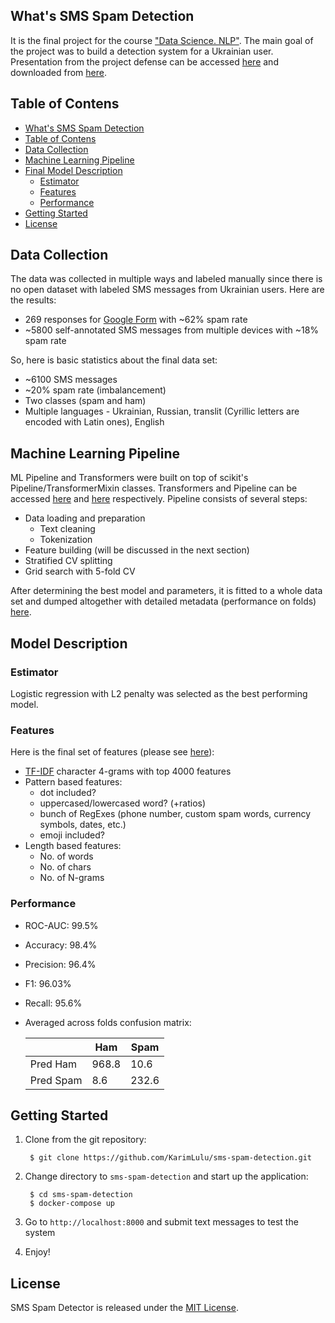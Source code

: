 ## What's SMS Spam Detection
It is the final project for the course ["Data Science. NLP"](https://github.com/vseloved/prj-nlp). The main goal of the project was to build a detection system for a Ukrainian user. Presentation from the project defense can be accessed [here](https://docs.google.com/presentation/d/e/2PACX-1vQDGvXABqpZcqhVr1FFcxMPaG0WkaSkYYxoCj5zcXVlUmAK_KZxdyFKajixlsEsp6XJ80GY4r-ATFsw/pub?start=false&loop=false&delayms=3000&slide=id.g588e0d797198c72c_10) and downloaded from [here](https://drive.google.com/file/d/1-rD9f____FSUDrRRnh66Md5jiaUzr2vW/view?usp=sharing).

## Table of Contens

<!--ts-->
* [What's SMS Spam Detection](#whats-sms-spam-detection)
* [Table of Contens](#table-of-contens)
* [Data Collection](#data-collection)
* [Machine Learning Pipeline](#machine-learning-pipeline)
* [Final Model Description](#final-model-description)
	* [Estimator](#estimator)
	* [Features](#features)
	* [Performance](#performance)
* [Getting Started](#getting-started)
* [License](#license)
<!--te-->

## Data Collection

The data was collected in multiple ways and labeled manually since there is no open dataset with labeled SMS messages from Ukrainian users. Here are the results:

* 269 responses for [Google Form](https://docs.google.com/forms/d/18Uh1cJIkXQg6_UBJ63u0HGQFy2uKvWTOCZtUYGFZ4U0/) with ~62% spam rate
* ~5800 self-annotated SMS messages from multiple devices with ~18% spam rate

So, here is basic statistics about the final data set:

* ~6100 SMS messages
* ~20% spam rate (imbalancement)
* Two classes (spam and ham)
* Multiple languages - Ukrainian, Russian, translit (Cyrillic letters are encoded with Latin ones), English

## Machine Learning Pipeline

ML Pipeline and Transformers were built on top of scikit's Pipeline/TransformerMixin classes. Transformers and Pipeline can be accessed [here](src/transformers.py) and [here](src/pipeline.py) respectively. Pipeline consists of several steps:

* Data loading and preparation
	* Text cleaning
	* Tokenization
* Feature building (will be discussed in the next section)
* Stratified CV splitting
* Grid search with 5-fold CV

After determining the best model and parameters, it is fitted to a whole data set and dumped altogether with detailed metadata (performance on folds) [here](data/models).


## Model Description

### Estimator

Logistic regression with L2 penalty was selected as the best performing model.

### Features

Here is the final set of features (please see [here](src/pipeline.py)):

* [TF-IDF](https://en.wikipedia.org/wiki/Tf%E2%80%93idf) character 4-grams with top 4000 features
* Pattern based features:
	* dot included?
	* uppercased/lowercased word? (+ratios)
	* bunch of RegExes (phone number, custom spam words, currency symbols, dates, etc.)
	* emoji included?
* Length based features:
	* No. of words
	* No. of chars
	* No. of N-grams

### Performance

* ROC-AUC: 99.5%
* Accuracy: 98.4%
* Precision: 96.4%
* F1: 96.03%
* Recall: 95.6%
* Averaged across folds confusion matrix:

    | | Ham | Spam |
    |---| --- | --- |
    | Pred Ham | 968.8 | 10.6
    | Pred Spam | 8.6 | 232.6


## Getting Started


1. Clone from the git repository:
	
		$ git clone https://github.com/KarimLulu/sms-spam-detection.git
	
2. Change directory to `sms-spam-detection` and start up the application:

		$ cd sms-spam-detection
		$ docker-compose up

3. Go to `http://localhost:8000` and submit text messages to test the system

4. Enjoy!

## License

SMS Spam Detector is released under the [MIT License](https://opensource.org/licenses/MIT).
